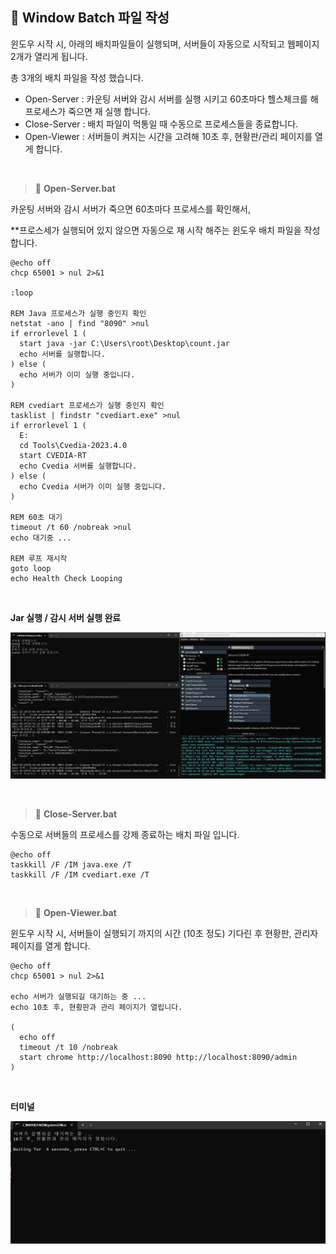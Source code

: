 ## 📘 Window Batch 파일 작성

윈도우 시작 시, 아래의 배치파일들이 실행되며, 서버들이 자동으로 시작되고 웹페이지 2개가 열리게 됩니다.

총 3개의 배치 파일을 작성 했습니다.

- Open-Server : 카운팅 서버와 감시 서버를 실행 시키고 60초마다 헬스체크를 해 프로세스가 죽으면 재 실행 합니다.
- Close-Server : 배치 파일이 먹통일 때 수동으로 프로세스들을 종료합니다.
- Open-Viewer : 서버들이 켜지는 시간을 고려해 10초 후, 현황판/관리 페이지를 열게 합니다.

<br>

> 📌 **Open-Server.bat**

카운팅 서버와 감시 서버가 죽으면 60초마다 프로세스를 확인해서,

**프로스세가 실행되어 있지 않으면 자동으로 재 시작 해주는 윈도우 배치 파일을 작성합니다.

```shell
@echo off
chcp 65001 > nul 2>&1

:loop

REM Java 프로세스가 실행 중인지 확인
netstat -ano | find "8090" >nul
if errorlevel 1 (
  start java -jar C:\Users\root\Desktop\count.jar
  echo 서버를 실행합니다.
) else (
  echo 서버가 이미 실행 중입니다.
)

REM cvediart 프로세스가 실행 중인지 확인
tasklist | findstr "cvediart.exe" >nul
if errorlevel 1 (
  E:
  cd Tools\Cvedia-2023.4.0
  start CVEDIA-RT
  echo Cvedia 서버를 실행합니다.
) else (
  echo Cvedia 서버가 이미 실행 중입니다.
)

REM 60초 대기
timeout /t 60 /nobreak >nul
echo 대기중 ...

REM 루프 재시작
goto loop
echo Health Check Looping
```

<br>

**Jar 실행 / 감시 서버 실행 완료**

![img](https://raw.githubusercontent.com/spacedustz/Obsidian-Image-Server/main/img2/h-health.png)

<br>

> 📌 **Close-Server.bat**

수동으로 서버들의 프로세스를 강제 종료하는 배치 파일 입니다.

```shell
@echo off 
taskkill /F /IM java.exe /T 
taskkill /F /IM cvediart.exe /T
```

<br>

> 📌 **Open-Viewer.bat**

윈도우 시작 시, 서버들이 실행되기 까지의 시간 (10초 정도) 기다린 후 현황판, 관리자 페이지를 열게 합니다.

```shell
@echo off
chcp 65001 > nul 2>&1

echo 서버가 실행되길 대기하는 중 ...
echo 10초 후, 현황판과 관리 페이지가 열립니다.

(
  echo off
  timeout /t 10 /nobreak
  start chrome http://localhost:8090 http://localhost:8090/admin
)
```

<br>

**터미널**

![img](https://raw.githubusercontent.com/spacedustz/Obsidian-Image-Server/main/img2/h-batch2.png)
